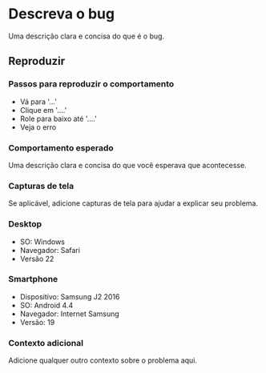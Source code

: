 # Descreva o bug

Uma descrição clara e concisa do que é o bug.

## Reproduzir

### Passos para reproduzir o comportamento

-   Vá para '...'
-   Clique em '....'
-   Role para baixo até '....'
-   Veja o erro

### Comportamento esperado

Uma descrição clara e concisa do que você esperava que acontecesse.

### Capturas de tela

Se aplicável, adicione capturas de tela para ajudar a explicar seu problema.

### Desktop

-   SO: Windows
-   Navegador: Safari
-   Versão 22

### Smartphone

-   Dispositivo: Samsung J2 2016
-   SO: Android 4.4
-   Navegador: Internet Samsung
-   Versão: 19

### Contexto adicional

Adicione qualquer outro contexto sobre o problema aqui.
